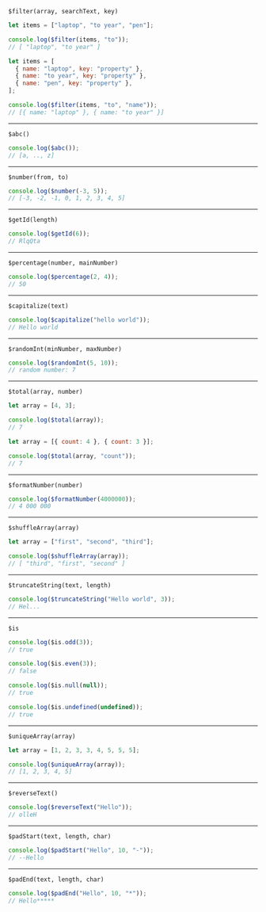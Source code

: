 <code>$filter(array, searchText, key)</code>

```js
let items = ["laptop", "to year", "pen"];

console.log($filter(items, "to"));
// [ "laptop", "to year" ]
```

```js
let items = [
  { name: "laptop", key: "property" },
  { name: "to year", key: "property" },
  { name: "pen", key: "property" },
];

console.log($filter(items, "to", "name"));
// [{ name: "laptop" }, { name: "to year" }]
```

---

<code>$abc()</code>

```js
console.log($abc());
// [a, .., z]
```

---

<code>$number(from, to)</code>

```js
console.log($number(-3, 5));
// [-3, -2, -1, 0, 1, 2, 3, 4, 5]
```

---

<code>$getId(length)</code>

```js
console.log($getId(6));
// RlqQta
```

---

<code>$percentage(number, mainNumber)</code>

```js
console.log($percentage(2, 4));
// 50
```

---

<code>$capitalize(text)</code>

```js
console.log($capitalize("hello world"));
// Hello world
```

---

<code>$randomInt(minNumber, maxNumber)</code>

```js
console.log($randomInt(5, 10));
// random number: 7
```

---

<code>$total(array, number)</code>

```js
let array = [4, 3];

console.log($total(array));
// 7
```

```js
let array = [{ count: 4 }, { count: 3 }];

console.log($total(array, "count"));
// 7
```

---

<code>$formatNumber(number)</code>

```js
console.log($formatNumber(4000000));
// 4 000 000
```

---

<code>$shuffleArray(array)</code>

```js
let array = ["first", "second", "third"];

console.log($shuffleArray(array));
// [ "third", "first", "second" ]
```

---

<code>$truncateString(text, length)</code>

```js
console.log($truncateString("Hello world", 3));
// Hel...
```

---

<code>$is</code>

```js
console.log($is.odd(3));
// true
```

```js
console.log($is.even(3));
// false
```

```js
console.log($is.null(null));
// true
```

```js
console.log($is.undefined(undefined));
// true
```

---

<code>$uniqueArray(array)</code>

```js
let array = [1, 2, 3, 3, 4, 5, 5, 5];

console.log($uniqueArray(array));
// [1, 2, 3, 4, 5]
```

---

<code>$reverseText()</code>

```js
console.log($reverseText("Hello"));
// olleH
```

---

<code>$padStart(text, length, char)</code>

```js
console.log($padStart("Hello", 10, "-"));
// --Hello
```

---

<code>$padEnd(text, length, char)</code>

```js
console.log($padEnd("Hello", 10, "*"));
// Hello*****
```